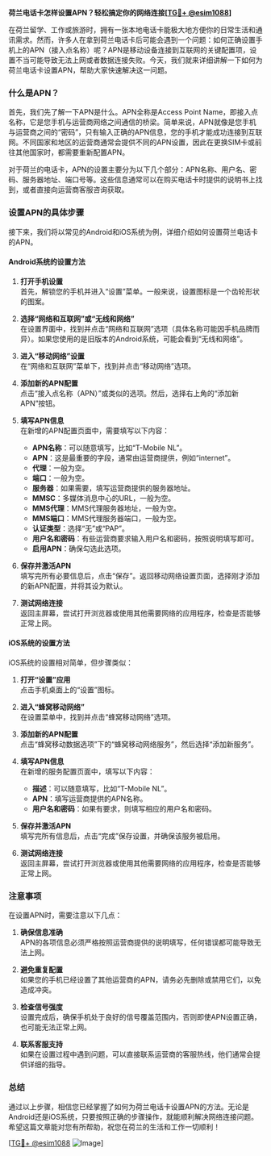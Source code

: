 **荷兰电话卡怎样设置APN？轻松搞定你的网络连接[[TG💪+ @esim1088](https://t.me/s/esim1088)]**

在荷兰留学、工作或旅游时，拥有一张本地电话卡能极大地方便你的日常生活和通讯需求。然而，许多人在拿到荷兰电话卡后可能会遇到一个问题：如何正确设置手机上的APN（接入点名称）呢？APN是移动设备连接到互联网的关键配置项，设置不当可能导致无法上网或者数据连接失败。今天，我们就来详细讲解一下如何为荷兰电话卡设置APN，帮助大家快速解决这一问题。

### 什么是APN？

首先，我们先了解一下APN是什么。APN全称是Access Point Name，即接入点名称，它是您手机与运营商网络之间通信的桥梁。简单来说，APN就像是您手机与运营商之间的“密码”，只有输入正确的APN信息，您的手机才能成功连接到互联网。不同国家和地区的运营商通常会提供不同的APN设置，因此在更换SIM卡或前往其他国家时，都需要重新配置APN。

对于荷兰的电话卡，APN的设置主要分为以下几个部分：APN名称、用户名、密码、服务器地址、端口号等。这些信息通常可以在购买电话卡时提供的说明书上找到，或者直接向运营商客服咨询获取。

### 设置APN的具体步骤

接下来，我们将以常见的Android和iOS系统为例，详细介绍如何设置荷兰电话卡的APN。

#### Android系统的设置方法

1. **打开手机设置**  
   首先，解锁您的手机并进入“设置”菜单。一般来说，设置图标是一个齿轮形状的图案。

2. **选择“网络和互联网”或“无线和网络”**  
   在设置界面中，找到并点击“网络和互联网”选项（具体名称可能因手机品牌而异）。如果您使用的是旧版本的Android系统，可能会看到“无线和网络”。

3. **进入“移动网络”设置**  
   在“网络和互联网”菜单下，找到并点击“移动网络”选项。

4. **添加新的APN配置**  
   点击“接入点名称（APN）”或类似的选项。然后，选择右上角的“添加新APN”按钮。

5. **填写APN信息**  
   在新增的APN配置页面中，需要填写以下内容：
   - **APN名称**：可以随意填写，比如“T-Mobile NL”。
   - **APN**：这是最重要的字段，通常由运营商提供，例如“internet”。
   - **代理**：一般为空。
   - **端口**：一般为空。
   - **服务器**：如果需要，填写运营商提供的服务器地址。
   - **MMSC**：多媒体消息中心的URL，一般为空。
   - **MMS代理**：MMS代理服务器地址，一般为空。
   - **MMS端口**：MMS代理服务器端口，一般为空。
   - **认证类型**：选择“无”或“PAP”。
   - **用户名和密码**：有些运营商要求输入用户名和密码，按照说明填写即可。
   - **启用APN**：确保勾选此选项。

6. **保存并激活APN**  
   填写完所有必要信息后，点击“保存”。返回移动网络设置页面，选择刚才添加的新APN配置，并将其设为默认。

7. **测试网络连接**  
   返回主屏幕，尝试打开浏览器或使用其他需要网络的应用程序，检查是否能够正常上网。

#### iOS系统的设置方法

iOS系统的设置相对简单，但步骤类似：

1. **打开“设置”应用**  
   点击手机桌面上的“设置”图标。

2. **进入“蜂窝移动网络”**  
   在设置菜单中，找到并点击“蜂窝移动网络”选项。

3. **添加新的APN配置**  
   点击“蜂窝移动数据选项”下的“蜂窝移动网络服务”，然后选择“添加新服务”。

4. **填写APN信息**  
   在新增的服务配置页面中，填写以下内容：
   - **描述**：可以随意填写，比如“T-Mobile NL”。
   - **APN**：填写运营商提供的APN名称。
   - **用户名和密码**：如果有要求，则填写相应的用户名和密码。

5. **保存并激活APN**  
   填写完所有信息后，点击“完成”保存设置，并确保该服务被启用。

6. **测试网络连接**  
   返回主屏幕，尝试打开浏览器或使用其他需要网络的应用程序，检查是否能够正常上网。

### 注意事项

在设置APN时，需要注意以下几点：

1. **确保信息准确**  
   APN的各项信息必须严格按照运营商提供的说明填写，任何错误都可能导致无法上网。

2. **避免重复配置**  
   如果您的手机已经设置了其他运营商的APN，请务必先删除或禁用它们，以免造成冲突。

3. **检查信号强度**  
   设置完成后，确保手机处于良好的信号覆盖范围内，否则即使APN设置正确，也可能无法正常上网。

4. **联系客服支持**  
   如果在设置过程中遇到问题，可以直接联系运营商的客服热线，他们通常会提供详细的指导。

### 总结

通过以上步骤，相信您已经掌握了如何为荷兰电话卡设置APN的方法。无论是Android还是iOS系统，只要按照正确的步骤操作，就能顺利解决网络连接问题。希望这篇文章能对您有所帮助，祝您在荷兰的生活和工作一切顺利！

[[TG💪+ @esim1088](https://t.me/s/esim1088) ![Image](https://i.postimg.cc/4NQfJmqS/Snipaste-2025-05-13-00-14-12.png)]